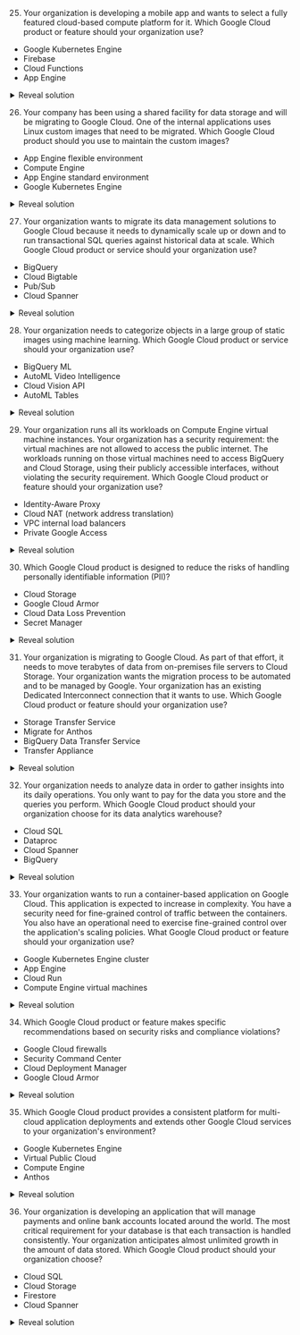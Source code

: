 25. Your organization is developing a mobile app and wants to select a fully featured cloud-based compute platform for it.
Which Google Cloud product or feature should your organization use?
<ul>
  <li>Google Kubernetes Engine</li>
  <li>Firebase</li>
  <li>Cloud Functions</li>
  <li>App Engine</li>
</ul>

<details>
  <summary>Reveal solution</summary>
  Firebase
</details>

26. Your company has been using a shared facility for data storage and will be migrating to Google Cloud. One of the internal applications uses Linux custom images that need to be migrated.
Which Google Cloud product should you use to maintain the custom images?<br>
<ul>
  <li>App Engine flexible environment</li>
  <li>Compute Engine</li>
  <li>App Engine standard environment</li>
  <li>Google Kubernetes Engine</li>
</ul>

<details>
  <summary>Reveal solution</summary>
  Compute Engine
</details>

27. Your organization wants to migrate its data management solutions to Google Cloud because it needs to dynamically scale up or down and to run transactional
SQL queries against historical data at scale. Which Google Cloud product or service should your organization use?
<ul>
  <li>BigQuery</li>
  <li>Cloud Bigtable</li>
  <li>Pub/Sub</li>
  <li>Cloud Spanner</li>
</ul>

<details>
  <summary>Reveal solution</summary>
  Cloud Spanner
</details>

28. Your organization needs to categorize objects in a large group of static images using machine learning. Which Google Cloud product or service should your organization use?
<ul>
  <li>BigQuery ML</li>
  <li>AutoML Video Intelligence</li>
  <li>Cloud Vision API</li>
  <li>AutoML Tables</li>
</ul>

<details>
  <summary>Reveal solution</summary>
  Cloud Vision API
</details>

29. Your organization runs all its workloads on Compute Engine virtual machine instances. Your organization has a security requirement: the virtual machines are not allowed to access the public internet. The workloads running on those virtual machines need to access BigQuery and Cloud Storage, using their publicly accessible interfaces, without violating the security requirement.
Which Google Cloud product or feature should your organization use?
<ul>
  <li>Identity-Aware Proxy</li>
  <li>Cloud NAT (network address translation)</li>
  <li>VPC internal load balancers</li>
  <li>Private Google Access</li>
</ul>

<details>
  <summary>Reveal solution</summary>
  Private Google Access
</details>

30. Which Google Cloud product is designed to reduce the risks of handling personally identifiable information (PII)?
<ul>
  <li>Cloud Storage</li>
  <li>Google Cloud Armor</li>
  <li>Cloud Data Loss Prevention</li>
  <li>Secret Manager</li>
</ul>

<details>
  <summary>Reveal solution</summary>
  Cloud Data Loss Prevention
</details>

31. Your organization is migrating to Google Cloud. As part of that effort, it needs to move terabytes of data from on-premises file servers to Cloud Storage. Your organization wants the migration process to be automated and to be managed by Google. Your organization has an existing Dedicated Interconnect connection that it wants to use. Which Google Cloud product or feature should your organization use?
<ul>
  <li>Storage Transfer Service</li>
  <li>Migrate for Anthos</li>
  <li>BigQuery Data Transfer Service</li>
  <li>Transfer Appliance</li>
</ul>

<details>
  <summary>Reveal solution</summary>
  Storage Transfer Service
</details>

32. Your organization needs to analyze data in order to gather insights into its daily operations. You only want to pay for the data you store and the queries you perform. Which Google Cloud product should your organization choose for its data analytics warehouse?
<ul>
  <li>Cloud SQL</li>
  <li>Dataproc</li>
  <li>Cloud Spanner</li>
  <li>BigQuery</li>
</ul>

<details>
  <summary>Reveal solution</summary>
  BigQuery
</details>

33. Your organization wants to run a container-based application on Google Cloud. This application is expected to increase in complexity. You have a security need for fine-grained control of traffic between the containers. You also have an operational need to exercise fine-grained control over the application's scaling policies.
What Google Cloud product or feature should your organization use?
<ul>
  <li>Google Kubernetes Engine cluster</li>
  <li>App Engine</li>
  <li>Cloud Run</li>
  <li>Compute Engine virtual machines</li>
</ul>

<details>
  <summary>Reveal solution</summary>
  Google Kubernetes Engine cluster
</details>

34. Which Google Cloud product or feature makes specific recommendations based on security risks and compliance violations?
<ul>
  <li>Google Cloud firewalls</li>
  <li>Security Command Center</li>
  <li>Cloud Deployment Manager</li>
  <li>Google Cloud Armor</li>
</ul>

<details>
  <summary>Reveal solution</summary>
  Security Command Center
</details>

35. Which Google Cloud product provides a consistent platform for multi-cloud application deployments and extends other Google Cloud services to your organization's environment?
<ul>
  <li>Google Kubernetes Engine</li>
  <li>Virtual Public Cloud</li>
  <li>Compute Engine</li>
  <li>Anthos</li>
</ul>

<details>
  <summary>Reveal solution</summary>
  Anthos
</details>

36. Your organization is developing an application that will manage payments and online bank accounts located around the world. The most critical requirement for your database is that each transaction is handled consistently. Your organization anticipates almost unlimited growth in the amount of data stored.
Which Google Cloud product should your organization choose?
<ul>
  <li>Cloud SQL</li>
  <li>Cloud Storage</li>
  <li>Firestore</li>
  <li>Cloud Spanner</li>
</ul>

<details>
  <summary>Reveal solution</summary>
  Cloud Spanner
</details>



